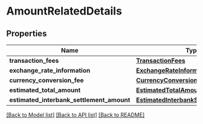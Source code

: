 # AmountRelatedDetails

## Properties
Name | Type | Description | Notes
------------ | ------------- | ------------- | -------------
**transaction_fees** | [**TransactionFees**](TransactionFees.md) |  | [optional] 
**exchange_rate_information** | [**ExchangeRateInformationResponse**](ExchangeRateInformationResponse.md) |  | [optional] 
**currency_conversion_fee** | [**CurrencyConversionFee**](CurrencyConversionFee.md) |  | [optional] 
**estimated_total_amount** | [**EstimatedTotalAmount**](EstimatedTotalAmount.md) |  | [optional] 
**estimated_interbank_settlement_amount** | [**EstimatedInterbankSettlementAmount**](EstimatedInterbankSettlementAmount.md) |  | [optional] 

[[Back to Model list]](../README.md#documentation-for-models) [[Back to API list]](../README.md#documentation-for-api-endpoints) [[Back to README]](../README.md)

